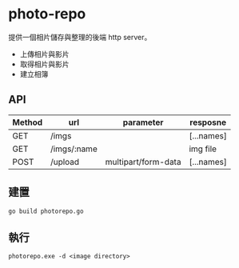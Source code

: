 # photo-repo

提供一個相片儲存與整理的後端 http server。
 - 上傳相片與影片
 - 取得相片與影片
 - 建立相簿

## API
| Method | url | parameter | resposne |
| ------ | ------ | ------ | ------ |
| GET | /imgs | | [...names] |
| GET | /imgs/:name | | img file |
| POST | /upload | multipart/form-data | [...names] |

## 建置
`go build photorepo.go`

## 執行
`photorepo.exe -d <image directory>`